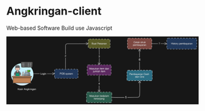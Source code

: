 # Angkringan-client
Web-based Software Build use Javascript

![alt text](https://github.com/rifkyhilman/Angkringan-client/blob/main/src/assets/img/Angkringan%20System.png?raw=true.
)